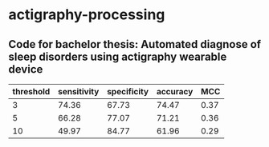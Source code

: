 # actigraphy-processing

## Code for bachelor thesis: Automated diagnose of sleep disorders using actigraphy wearable device

|threshold| sensitivity | specificity |accuracy |MCC |
| --- | --- | --- | --- | --- |
| 3| 74.36| 67.73| 74.47|    0.37|
| 5| 66.28	|77.07| 71.21|   0.36|
| 10| 49.97|   84.77| 61.96	 |      0.29|       	                        
